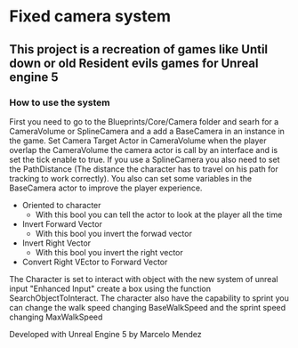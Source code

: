 # Fixed camera system

## This project is a recreation of games like Until down or old Resident evils games for Unreal engine 5

### How to use the system
 
 First you need to go to the Blueprints/Core/Camera folder and searh for a CameraVolume or SplineCamera and a add a BaseCamera in an instance in the game.
 Set Camera Target Actor in CameraVolume when the player overlap the CameraVolume the camera actor is call by an interface and is set the tick enable to true.
 If you use a SplineCamera you also need to set the PathDistance (The distance the character has to travel on his path for tracking to work correctly).
 You also can set some variables in the BaseCamera actor to improve the player experience.
 
 - Oriented to character
     - With this bool you can tell the actor to look at the player all the time
 - Invert Forward Vector 
     - With this bool you invert the forwad vector 
 - Invert Right Vector 
     - With this bool you invert the right vector
 - Convert Right VEctor to Forward Vector

The Character is set to interact with object with the new system of unreal input "Enhanced Input" create a box using the function SearchObjectToInteract. The character also have the capability to sprint you can change the walk speed changing  BaseWalkSpeed and the sprint speed changing MaxWalkSpeed
 

Developed with Unreal Engine 5 by Marcelo Mendez
